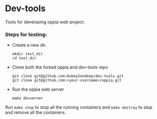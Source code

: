 # Dev-tools

Tools for developing oppia web project.

### Steps for testing:
- Create a new dir.

    ```
    mkdir test_dir
    cd test_dir
    ```
- Clone both the forked oppia and dev-tools repo

    ```
    git clone git@github.com:DubeySandeep/dev-tools.git
    git clone git@github.com:<your-username>/oppia.git
    ```
- Run the oppia web server

    ```
    make devserver
    ```

Run `make stop` to stop all the running containers and `make destroy` to stop and remove all the containers.


